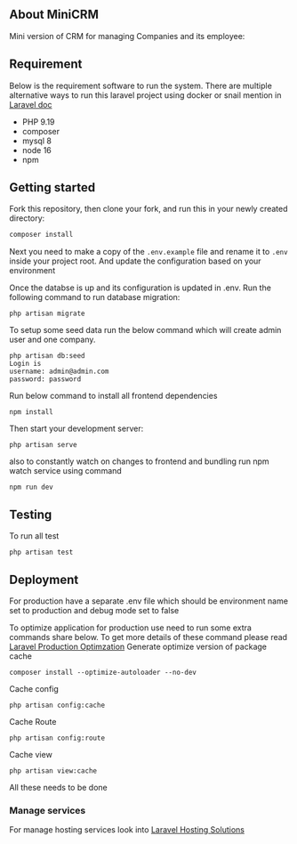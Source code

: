 
## About MiniCRM

Mini version of CRM for managing Companies and its employee:

## Requirement

Below is the requirement software to run the system. There are multiple alternative ways to run this laravel  project using docker or snail mention in 
[Laravel doc](https://laravel.com/docs/9.x#laravel-and-docker)

- PHP 9.19
- composer 
- mysql 8
- node 16
- npm

## Getting started

Fork this repository, then clone your fork, and run this in your newly created directory:

```bash
composer install
```

Next you need to make a copy of the `.env.example` file and rename it to `.env` inside your project root. And update the configuration based on your environment

Once the databse is up and its configuration is updated in .env. Run the following command to run database migration:

```
php artisan migrate
```
To setup some seed data run the below command which will create admin user and one company. 
```
php artisan db:seed
Login is 
username: admin@admin.com
password: password
```

Run below command to install all frontend dependencies
```
npm install
```

Then start your development server:

```
php artisan serve
```
also to constantly watch on changes to frontend and bundling run npm watch service using command
```
npm run dev
```
## Testing

To run all test 
```
php artisan test
```

## Deployment
For production have a separate .env file which should be environment name set to production and debug mode set to false

To optimize application for production use need to run some extra commands share below. To get more details of these command please read  [Laravel Production Optimzation](https://laravel.com/docs/9.x/deployment#optimization)
Generate optimize version of package cache
```
composer install --optimize-autoloader --no-dev
```
Cache config
```
php artisan config:cache
```
Cache Route
```
php artisan config:route
```
Cache view
```
php artisan view:cache
```
All these needs to be done

### Manage services
For manage hosting services look into [Laravel Hosting Solutions](https://laravel.com/docs/9.x/deployment#deploying-with-forge-or-vapor)
